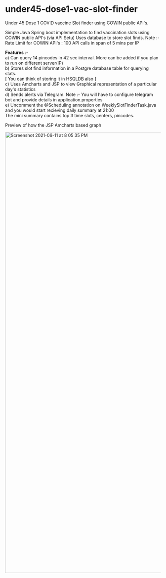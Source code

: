 # under45-dose1-vac-slot-finder
Under 45 Dose 1 COVID vaccine Slot finder using COWIN public API's.

Simple Java Spring boot implementation to find vaccination slots using COWIN public API's (via API Setu)
Uses database to store slot finds.
Note :- Rate Limit for COWIN API's : 100 API calls in span of 5 mins per IP

<b>Features</b> :- <br>
a) Can query 14 pincodes in 42 sec interval. More can be added if you plan to run on different server(IP) <br>
b) Stores slot find information in a Postgre database table for querying stats.<br>
   [ You can think of storing it in HSQLDB also ]<br>
c) Uses Amcharts and JSP to view Graphical representation of a particular day's statistics<br>
d) Sends alerts via Telegram. Note :- You will have to configure telegram bot and provide details in application.properties<br>
e) Uncomment the @Scheduling annotation on WeeklySlotFinderTask.java and you would start recieving daily summary at 21:00<br>
   The mini summary contains top 3 time slots, centers, pincodes.<br>
  
  Preview of how the JSP Amcharts based graph<br>
  
  <img width="1427" alt="Screenshot 2021-06-11 at 8 05 35 PM" src="https://user-images.githubusercontent.com/12975575/121778285-e6669880-cbb3-11eb-9a91-6cb7ba80cb6d.png">

